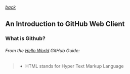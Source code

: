 ###### [back](../../README.md)
An Introduction to GitHub Web Client
-------------
### What is Github?
###### From the [Hello World][0] GitHub Guide:

> * HTML stands for Hyper Text Markup Language

[0]: https://guides.github.com/activities/hello-world/ "GitHub Hello World"
